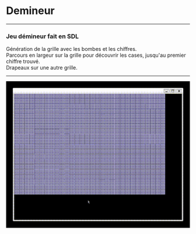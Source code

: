 # Demineur
---------
### Jeu démineur fait en SDL
Génération de la grille avec les bombes et les chiffres. <br>
Parcours en largeur sur la grille pour découvrir les cases, jusqu'au premier chiffre trouvé. <br>
Drapeaux sur une autre grille.

---------
![screenshot](misc/demineur_example_GIF.gif)
